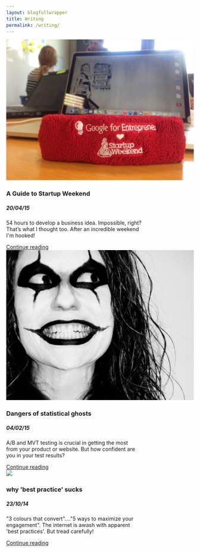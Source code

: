 ```yaml
---
layout: blogfullwrapper
title: Writing
permalink: /writing/
---
```


<div class="container">
  <div class="blog-post-tile">
    <div class="tileimage"><img src="/assets/headband.JPG"/></div><div class="tilecontent"><h3>A Guide to Startup Weekend</h3><h5>20/04/15</h5><p>54 hours to develop a business idea. Impossible, right?<br> That’s what I thought too. After an incredible weekend <br> I'm hooked!</p><a href="/startup/2015/04/20/startup-weekend.html">Continue reading</a></div><div class="tilesidekick"><i class="fa fa-share-alt"></i></div>
  </div>
</div>

<div class="container">
  <div class="blog-post-tile">
    <div class="tileimage"><img src="/assets/hollowH.jpg"/></div><div class="tilecontent"><h3>Dangers of statistical ghosts</h3><h5>04/02/15</h5><p>A/B and MVT testing is crucial in getting the most <br>from your product or website. But how confident are <br>you in your test results?</p><a href="/data/2015/02/04/why-best-practice-sucks.html">Continue reading</a></div><div class="tilesidekick"><i class="fa fa-share-alt"></i></div>
  </div>
</div>

<div class="container">
  <div class="blog-post-tile">
    <div class="tileimage"><img src="/assets/pain.jpg"/></div><div class="tilecontent"><h3>why 'best practice' sucks</h3><h5>23/10/14</h5><p>"3 colours that convert"...."5 ways to maximize your <br>engagement". The internet is awash with apparent <br>'best practices'. But tread carefully!</p><a href="/data/2015/02/04/dangers-of-statistical-ghosts.html">Continue reading</a></div><div class="tilesidekick"><i class="fa fa-share-alt"></i></div>
  </div>
</div>
